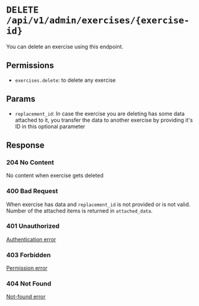 # `DELETE /api/v1/admin/exercises/{exercise-id}`
You can delete an exercise using this endpoint.


## Permissions
- `exercises.delete`: to delete any exercise

## Params

- `replacement_id`: In case the exercise you are deleting has some data attached to it, you transfer the data to another exercise by providing it's ID in this optional parameter

## Response

### 204 No Content
 No content when exercise gets deleted

### 400 Bad Request
 When exercise has data and `replacement_id` is not provided or is not valid. Number of the attached items is returned in `attached_data`.

### 401 Unauthorized
 [Authentication error](../../authentication-errors.md)

### 403 Forbidden
 [Permission error](../../permission-errors.md)

### 404 Not Found
 [Not-found error](../../not-found-errors.md)
